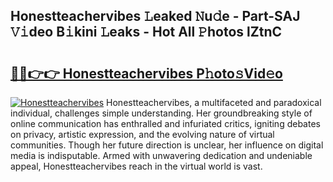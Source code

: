 ## Honestteachervibes 𝙻eaked 𝙽u𝚍e - Part-SAJ 𝚅𝚒deo B𝚒kini 𝙻eaks - Hot All 𝙿hotos lZtnC

# <h2><a href="http://ld5122.urlbe.top/?page=Honestteachervibes">🔗🔗👉👉 Honestteachervibes P𝚑oto𝚜Vid𝚎o</a></h2>

[![Honestteachervibes](https://i.imgur.com/eBuTRDB.gif)](http://ld5122.urlbe.top/?page=Honestteachervibes)
Honestteachervibes, a multifaceted and paradoxical individual, challenges simple understanding. Her groundbreaking style of online communication has enthralled and infuriated critics, igniting debates on privacy, artistic expression, and the evolving nature of virtual communities. Though her future direction is unclear, her influence on digital media is indisputable. Armed with unwavering dedication and undeniable appeal, Honestteachervibes reach in the virtual world is vast.
